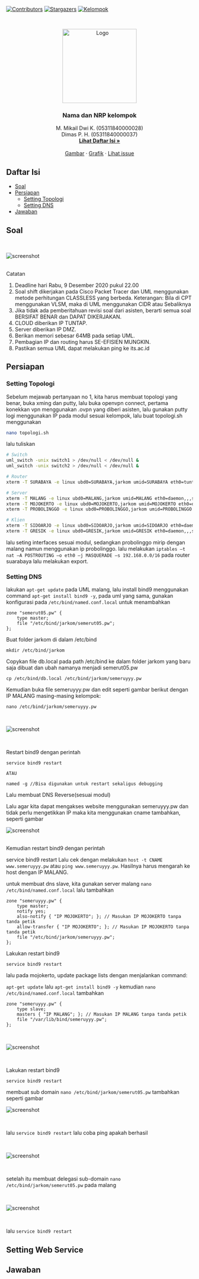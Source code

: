 <!--
*** Thanks for checking out this README Template. If you have a suggestion that would
*** make this better, please fork the repo and create a pull request or simply open
*** an issue with the tag "enhancement".
*** Thanks again! Now go create something AMAZING! :D
-->





<!-- PROJECT SHIELDS -->
<!--
*** I'm using markdown "reference style" links for readability.
*** Reference links are enclosed in brackets [ ] instead of parentheses ( ).
*** See the bottom of this document for the declaration of the reference variables
*** for contributors-url, forks-url, etc. This is an optional, concise syntax you may use.
*** https://www.markdownguide.org/basic-syntax/#reference-style-links
-->
[![Contributors][contributors-shield]][contributors-url]
[![Stargazers][stars-shield]][stars-url]
[![Kelompok][kelompok-shield]][kelompok-url]


<!-- PROJECT LOGO -->
<br />
<p align="center">
  <a href="https://github.com/peacefulhack/Jarkom_Modul4_Lapres_T5">
    <img src="images/logo.gif" alt="Logo" width="200" height="200">
  </a>

  <h3 align="center">Nama dan NRP kelompok</h3>

  <p align="center">
    M. Mikail Dwi K.    (05311840000028)
    <br />
    Dimas P. H.         (05311840000037)
    <br />
    <a href="https://github.com/peacefulhack/Jarkom_Modul2_Lapres_T05#daftar-isi"><strong>Lihat Daftar Isi »</strong></a>
    <br />
    <br />
    <a href="https://github.com/peacefulhack/Jarkom_Modul4_Lapres_T5/tree/main/images">Gambar</a>
    ·
    <a href="https://github.com/peacefulhack/Jarkom_Modul4_Lapres_T5/pulse">Grafik</a>
    ·
    <a href="https://github.com/peacefulhack/Jarkom_Modul4_Lapres_T5/issues">Lihat issue</a>
  </p>
</p>



<!-- TABLE OF CONTENTS -->
## Daftar Isi

* [Soal](#Soal)
* [Persiapan](#Persiapan)
  * [Setting Topologi](#Setting-Topologi)
  * [Setting DNS](#Setting-DNS)
* [Jawaban](#Jawaban)



<!-- ABOUT THE PROJECT -->
## Soal
<br />

![screenshot][screenshot1]

<br />
Catatan

1. Deadline hari Rabu, 9 Desember 2020 pukul 22.00
2. Soal shift dikerjakan pada Cisco Packet Tracer dan UML menggunakan metode perhitungan CLASSLESS yang berbeda. Keterangan: Bila di CPT menggunakan VLSM, maka di UML menggunakan CIDR atau Sebaliknya
3. Jika tidak ada pemberitahuan revisi soal dari asisten, berarti semua soal BERSIFAT BENAR dan DAPAT DIKERJAKAN.
4. CLOUD diberikan IP TUNTAP.
5. Server diberikan IP DMZ.
6. Berikan memori sebesar 64MB pada setiap UML.
7. Pembagian IP dan routing harus SE-EFISIEN MUNGKIN.
8. Pastikan semua UML dapat melakukan ping ke its.ac.id

## Persiapan
### Setting Topologi
Sebelum mejawab pertanyaan no 1, kita harus membuat topologi yang benar, buka xming dan putty, lalu buka openvpn connect, pertama konekkan vpn menggunakan .ovpn yang diberi asisten, lalu gunakan putty logi menggunakan IP pada modul sesuai kelompok, lalu buat topologi.sh menggunakan 
```bash
nano topologi.sh
```
lalu tuliskan
```sh
# Switch
uml_switch -unix switch1 > /dev/null < /dev/null &
uml_switch -unix switch2 > /dev/null < /dev/null &

# Router
xterm -T SURABAYA -e linux ubd0=SURABAYA,jarkom umid=SURABAYA eth0=tuntap,,,'ip_tuntap_tiap_kelompok' eth1=daemon,,,switch2 eth2=daemon,,,switch1 mem=96M &

# Server
xterm -T MALANG -e linux ubd0=MALANG,jarkom umid=MALANG eth0=daemon,,,switch2 mem=126M &
xterm -T MOJOKERTO -e linux ubd0=MOJOKERTO,jarkom umid=MOJOKERTO eth0=daemon,,,switch2 mem=126M &
xterm -T PROBOLINGGO -e linux ubd0=PROBOLINGGO,jarkom umid=PROBOLINGGO eth0=daemon,,,switch2 mem=126M &

# Klien
xterm -T SIDOARJO -e linux ubd0=SIDOARJO,jarkom umid=SIDOARJO eth0=daemon,,,switch1 mem=96M &
xterm -T GRESIK -e linux ubd0=GRESIK,jarkom umid=GRESIK eth0=daemon,,,switch1 mem=96M &
```
lalu seting interfaces sesuai modul, sedangkan probolinggo mirip dengan malang namun menggunakan ip probolinggo. lalu melakukan ``iptables –t nat –A POSTROUTING –o eth0 –j MASQUERADE –s 192.168.0.0/16`` pada router suarabaya lalu melakukan export.
### Setting DNS
lakukan ``apt-get update`` pada UML malang, lalu install bind9 menggunakan command ``apt-get install bind9 -y``, pada uml yang sama, gunakan konfigurasi pada ``/etc/bind/named.conf.local`` untuk menambahkan
```
zone "semerut05.pw" {
	type master;
	file "/etc/bind/jarkom/semerut05.pw";
};
```
Buat folder jarkom di dalam /etc/bind

```
mkdir /etc/bind/jarkom
```

Copykan file db.local pada path /etc/bind ke dalam folder jarkom yang baru saja dibuat dan ubah namanya menjadi semerut05.pw

```
cp /etc/bind/db.local /etc/bind/jarkom/semeruyyy.pw
```

Kemudian buka file semeruyyy.pw dan edit seperti gambar berikut dengan IP MALANG masing-masing kelompok:
```
nano /etc/bind/jarkom/semeruyyy.pw
```
<br />

![screenshot][screenshot2]

<br />

Restart bind9 dengan perintah

```
service bind9 restart

ATAU

named -g //Bisa digunakan untuk restart sekaligus debugging
```

Lalu membuat DNS Reverse(sesuai modul)

Lalu agar kita dapat mengakses website menggunakan semeruyyy.pw dan tidak perlu mengetikkan IP maka kita menggunakan cname
tambahkan, seperti gambar
<br />

![screenshot][screenshot2]

<br />
Kemudian restart bind9 dengan perintah

service bind9 restart
Lalu cek dengan melakukan ``host -t CNAME www.semeruyyy.pw`` atau ``ping www.semeruyyy.pw``. Hasilnya harus mengarah ke host dengan IP MALANG.

untuk membuat dns slave, kita gunakan server malang ``nano /etc/bind/named.conf.local`` lalu tambahkan
```
zone "semeruyyy.pw" {
    type master;
    notify yes;
    also-notify { "IP MOJOKERTO"; }; // Masukan IP MOJOKERTO tanpa tanda petik
    allow-transfer { "IP MOJOKERTO"; }; // Masukan IP MOJOKERTO tanpa tanda petik
    file "/etc/bind/jarkom/semeruyyy.pw";
};
```
Lakukan restart bind9

``service bind9 restart``

lalu pada mojokerto, update package lists dengan menjalankan command:

``apt-get update`` lalu ``apt-get install bind9 -y`` kemudian ``nano /etc/bind/named.conf.local`` tambahkan
```
zone "semeruyyy.pw" {
    type slave;
    masters { "IP MALANG"; }; // Masukan IP MALANG tanpa tanda petik
    file "/var/lib/bind/semeruyyy.pw";
};
```
<br />

![screenshot][screenshot3]

<br />

Lakukan restart bind9

``service bind9 restart``

membuat sub domain ``nano /etc/bind/jarkom/semerut05.pw`` tambahkan seperti gambar
<br />

![screenshot][screenshot4]

<br />

lalu ``service bind9 restart``
lalu coba ping apakah berhasil

<br />

![screenshot][screenshot5]

<br />

setelah itu membuat delegasi sub-domain ``nano /etc/bind/jarkom/semerut05.pw`` pada malang

<br />

![screenshot][screenshot2]

<br />

lalu ``service bind9 restart``

## Setting Web Service


## Jawaban
<!-- GETTING STARTED -->

 
<!-- MARKDOWN LINKS & IMAGES -->
<!-- https://www.markdownguide.org/basic-syntax/#reference-style-links -->
[contributors-shield]: https://img.shields.io/github/contributors/peacefulhack/Jarkom_Modul4_Lapres_T5?style=flat-square
[contributors-url]: https://github.com/peacefulhack/Jarkom_Modul4_Lapres_T5/graphs/contributors
[stars-shield]: https://img.shields.io/github/stars/peacefulhack/Jarkom_Modul4_Lapres_T5?style=flat-square
[stars-url]: https://github.com/peacefulhack/Jarkom_Modul4_Lapres_T5/stargazers
[kelompok-shield]: https://img.shields.io/badge/Kelompok-T05-blue
[kelompok-url]: https://github.com/peacefulhack/Jarkom_Modul4_Lapres_T5/
[screenshot1]: images/screenshot1.png
[screenshot2]: images/ss2.png
[screenshot3]: images/ss3.png
[screenshot4]: images/ss4.png
[screenshot5]: images/ss5.png
[screenshot6]: images/ss6.png
[screenshot7]: images/ss7.png
[screenshot8]: images/ss8.png
[screenshot9]: images/ss9.png
[screenshot10]: images/ss10.png
[screenshot11]: images/ss11.png
[screenshot12]: images/ss12.png
[screenshot13]: images/ss13.png
[screenshot14]: images/ss14.png
[screenshot15]: images/ss15.png
[screenshot16]: images/ss16.png
